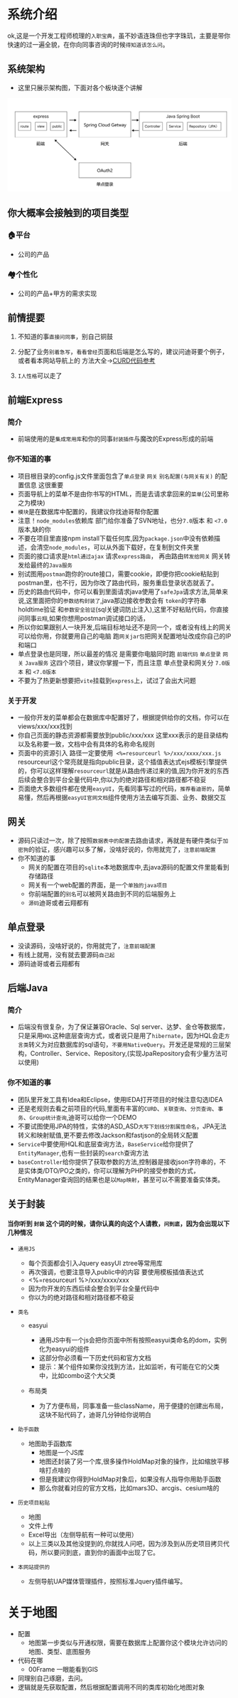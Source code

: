 # 系统介绍
ok,这是一个开发工程师梳理的`入职宝典`，虽不妙语连珠但也字字珠玑，主要是带你快速的过一遍全貌，在你向同事咨询的时候`得知道该怎么问`。

## 系统架构
- 这里只展示架构图，下面对各个板块逐个讲解

<img src="/images/jiagou.png"></img>


## 你大概率会接触到的项目类型
### 🏠️平台
- 公司的产品
### 🏘️个性化
- 公司的产品+甲方的需求实现

## 前情提要
1. 不知道的事`直接问同事`，别自己铜鼓
2. 分配了业务`别着急写`，`看看曾经`页面和后端是怎么写的，建议问迪哥要个例子，或者看本网站导航上的 方法大全->[CURD代码参考](/curd/curd.html)

3. `I人性格`可以走了

## 前端Express
### 简介
- 前端使用的是`集成常用库`和你的同事`封装插件`与魔改的Express形成的前端

### 你不知道的事
- 项目根目录的config.js文件里面包含了`单点登录` `网关` `别名配置(与网关有关)`  的配置信息 这很重要
- 页面导航上的菜单不是由你书写的HTML，而是去请求拿回来的`菜单`(公司里称之为模块)
- `模块`是在数据库中配置的，我建议你找迪哥帮你配置
- 注意！`node_modules`依赖库 部门给你准备了SVN地址，也分`7.0`版本 和 `<7.0`版本,缺的你
- 不要在项目里直接npm install下载任何库,因为`package.json`中没有依赖描述，会清空`node_modules`，可以从外面下载好，在复制到文件夹里
- 页面的接口请求是`html通过ajax` 请求`express路由`， 再由路由`转发给网关` 网关转发给最终的`Java服务`
- 别试图用`postman`跑你的route接口，需要cookie，即便你把cookie粘贴到postman里，也不行，因为你改了路由代码，服务重启登录状态就丢了。
- 历史的路由代码中，你可以看到里面请求java使用了`safeJpa`请求方法,简单来说,这里面把你的`参数结构封装了`,java那边接收参数会有 `token`的字符串holdtime验证 和`参数安全验证`(sql关键词防止注入),这里不好粘贴代码，你直接问同事`云翔`,如果你想用postman调试接口的话，
- 所以你如果跟别人一块开发,后端目标地址还不是同一个，或者没有线上的网关可以给你用，你就要用自己的电脑 跑`网关jar包`把网关配置地址改成你自己的IP和端口
- 单点登录也是同理，所以最差的情况 是需要你电脑同时跑 `前端代码` `单点登录` `网关` `Java服务` 这四个项目，建议你掌握一下，而且注意 单点登录和网关分 `7.0版本` 和 `<7.0版本`
- 不要为了热更新想要把`vite`挂载到`express`上，试过了会出大问题

### 关于开发
- 一般你开发的菜单都会在数据库中配置好了，根据提供给你的文档，你可以在views/xxx/xxx找到
- 你自己页面的静态资源都需要放到public/xxx/xxx 这里xxx表示的是目录结构以及名称要一致，文档中会有具体的名称命名规则
- 页面中的资源引入 路径一定要使用` <%=resourceurl %>/xxx/xxxx/xxx.js` resourceurl这个常亮就是指向public目录，这个插值表达式ejs模板引擎提供的，你可以这样理解`resourceurl`就是从路由传递过来的值,因为你开发的东西后续会整合到平台全量代码中,你以为的绝对路径和相对路径都不稳妥
- 页面绝大多数组件都在使用`easyUI`，先看同事写过的代码，`推荐看迪哥的`，简单易懂，然后再根据`easyUI官网文档`组件使用方法去编写页面、业务、数据交互

## 网关
- 源码只读过一次，除了按照`数据表中的配置`去路由请求，再就是有硬件类似于`加密狗`的验证，感兴趣可以多了解，没啥好说的，你用就完了，`注意前端配置`
- 你不知道的事
    - 网关的配置在项目的`sqlite`本地数据库中,去java源码的配置文件里能看到存储路径
    - 网关有一个web配置的界面，是一个`单独的java项目`
    - 你前端配置的`别名`可以被网关路由到不同的后端服务上
    - `源码`迪哥或者云翔都有

## 单点登录
- 没读源码，没啥好说的，你用就完了，`注意前端配置`
- 有线上就用，没有就去要源码`自己起`
- 源码迪哥或者云翔都有

## 后端Java
### 简介
- 后端没有很复杂，为了保证兼容Oracle、Sql server、达梦、金仓等数据库，只是采用`HQL`这种底层查询方式，或者说只是用了`hibernate`，因为HQL会走`方言类`转义为对应数据库的sql语句，`不要用NativeQuery`。开发还是常规的三层架构，Controller、Service、Repository,(实现JpaRepository会有少量方法可以使用)

### 你不知道的事
- 团队里开发工具有Idea和Eclipse，使用IEDA打开项目的时候注意勾选IDEA
- 还是老规则去看之前项目的代码,里面有丰富的`CURD`、`关联查询`、`分页查询`、`事务`、`Group统计查询`,迪哥可以给你一个DEMO
- 不要试图使用JPA的特性，实体的ASD_ASD`大写下划线分割属性命名`，JPA无法转义和映射赋值,更不要去修改Jackson和fastjson的全局转义配置
- `Service`中要使用HQL和底层查询方法，`BaseService`给你提供了`EntityManager`,也有一些封装的`search`查询方法
- `baseController`给你提供了获取参数的方法,控制器是接收json字符串的，不是实体类/DTO/PO之类的，你可以理解为PHP的接受参数的方式，EntityManager查询回的结果也是以`Map映射`，甚至可以不需要准备实体类。

## 关于封装
#### 当你听到 `封装` 这个词的时候，请你认真的向这个人请教，`问到底`，因为会出现以下几种情况

- `通用JS`
    - 每个页面都会引入Jquery easyUI ztree等常用库
    - 再次强调，也要注意导入public中的内容 要使用模板插值表达式
    - <%=resourceurl %>/xxx/xxxx/xxx		
    - 因为你开发的东西后续会整合到平台全量代码中
    - 你以为的绝对路径和相对路径都不稳妥

- `类名`
	- easyui
        - 通用JS中有一个js会把你页面中所有按照easyui类命名的dom，实例化为easyui的组件
        - 这部分你必须看一下历史代码和官方文档
        - 提示：某个组件如果你没找到方法，比如监听，有可能在它的父类中，比如combo这个大父类

	- 布局类
        - 为了方便布局，同事准备一些className，用于便捷的创建出布局，这块不贴代码了，迪哥几分钟给你说明白
	

- `助手函数`
	- 地图助手函数库
        - 地图是一个JS库
        - 地图还封装了另一个库,很多操作HoldMap对象的操作，比如缩放平移啥打点啥的
        - 但是我建议你得到HoldMap对象后，如果没有人指导你用助手函数
        - 那么你就看对应的官方文档，比如mars3D、arcgis、cesium啥的

- `历史项目粘贴`
	- 地图
	- 文件上传
	- Excel导出（左侧导航有一种可以使用）
    - 以上三类以及其他没提到的,你就找人问吧，因为涉及到从历史项目拷贝代码，所以要问到底，直到你的画面中出现了它。
- `本网站提供的`
    - 左侧导航UAP媒体管理插件，按照标准Jquery插件编写。

# 关于地图
- 配置
    - 地图第一步类似与开通权限，需要在数据库上配置你这个模块允许访问的地图、类型、底图服务
- 代码在哪	
    - 00Frame 一眼能看到GIS
- 同理别自己琢磨，去问。
- 逻辑就是先获取配置，然后根据配置调用不同的类库初始化地图对象